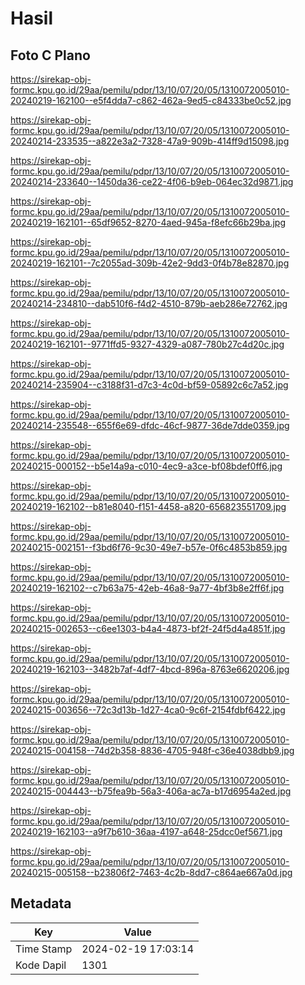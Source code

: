# Hasil

## Foto C Plano

https://sirekap-obj-formc.kpu.go.id/29aa/pemilu/pdpr/13/10/07/20/05/1310072005010-20240219-162100--e5f4dda7-c862-462a-9ed5-c84333be0c52.jpg

https://sirekap-obj-formc.kpu.go.id/29aa/pemilu/pdpr/13/10/07/20/05/1310072005010-20240214-233535--a822e3a2-7328-47a9-909b-414ff9d15098.jpg

https://sirekap-obj-formc.kpu.go.id/29aa/pemilu/pdpr/13/10/07/20/05/1310072005010-20240214-233640--1450da36-ce22-4f06-b9eb-064ec32d9871.jpg

https://sirekap-obj-formc.kpu.go.id/29aa/pemilu/pdpr/13/10/07/20/05/1310072005010-20240219-162101--65df9652-8270-4aed-945a-f8efc66b29ba.jpg

https://sirekap-obj-formc.kpu.go.id/29aa/pemilu/pdpr/13/10/07/20/05/1310072005010-20240219-162101--7c2055ad-309b-42e2-9dd3-0f4b78e82870.jpg

https://sirekap-obj-formc.kpu.go.id/29aa/pemilu/pdpr/13/10/07/20/05/1310072005010-20240214-234810--dab510f6-f4d2-4510-879b-aeb286e72762.jpg

https://sirekap-obj-formc.kpu.go.id/29aa/pemilu/pdpr/13/10/07/20/05/1310072005010-20240219-162101--9771ffd5-9327-4329-a087-780b27c4d20c.jpg

https://sirekap-obj-formc.kpu.go.id/29aa/pemilu/pdpr/13/10/07/20/05/1310072005010-20240214-235904--c3188f31-d7c3-4c0d-bf59-05892c6c7a52.jpg

https://sirekap-obj-formc.kpu.go.id/29aa/pemilu/pdpr/13/10/07/20/05/1310072005010-20240214-235548--655f6e69-dfdc-46cf-9877-36de7dde0359.jpg

https://sirekap-obj-formc.kpu.go.id/29aa/pemilu/pdpr/13/10/07/20/05/1310072005010-20240215-000152--b5e14a9a-c010-4ec9-a3ce-bf08bdef0ff6.jpg

https://sirekap-obj-formc.kpu.go.id/29aa/pemilu/pdpr/13/10/07/20/05/1310072005010-20240219-162102--b81e8040-f151-4458-a820-656823551709.jpg

https://sirekap-obj-formc.kpu.go.id/29aa/pemilu/pdpr/13/10/07/20/05/1310072005010-20240215-002151--f3bd6f76-9c30-49e7-b57e-0f6c4853b859.jpg

https://sirekap-obj-formc.kpu.go.id/29aa/pemilu/pdpr/13/10/07/20/05/1310072005010-20240219-162102--c7b63a75-42eb-46a8-9a77-4bf3b8e2ff6f.jpg

https://sirekap-obj-formc.kpu.go.id/29aa/pemilu/pdpr/13/10/07/20/05/1310072005010-20240215-002653--c6ee1303-b4a4-4873-bf2f-24f5d4a4851f.jpg

https://sirekap-obj-formc.kpu.go.id/29aa/pemilu/pdpr/13/10/07/20/05/1310072005010-20240219-162103--3482b7af-4df7-4bcd-896a-8763e6620206.jpg

https://sirekap-obj-formc.kpu.go.id/29aa/pemilu/pdpr/13/10/07/20/05/1310072005010-20240215-003656--72c3d13b-1d27-4ca0-9c6f-2154fdbf6422.jpg

https://sirekap-obj-formc.kpu.go.id/29aa/pemilu/pdpr/13/10/07/20/05/1310072005010-20240215-004158--74d2b358-8836-4705-948f-c36e4038dbb9.jpg

https://sirekap-obj-formc.kpu.go.id/29aa/pemilu/pdpr/13/10/07/20/05/1310072005010-20240215-004443--b75fea9b-56a3-406a-ac7a-b17d6954a2ed.jpg

https://sirekap-obj-formc.kpu.go.id/29aa/pemilu/pdpr/13/10/07/20/05/1310072005010-20240219-162103--a9f7b610-36aa-4197-a648-25dcc0ef5671.jpg

https://sirekap-obj-formc.kpu.go.id/29aa/pemilu/pdpr/13/10/07/20/05/1310072005010-20240215-005158--b23806f2-7463-4c2b-8dd7-c864ae667a0d.jpg


## Metadata

| Key        | Value               |
| ---------- | ------------------- |
| Time Stamp | 2024-02-19 17:03:14 |
| Kode Dapil | 1301                |



